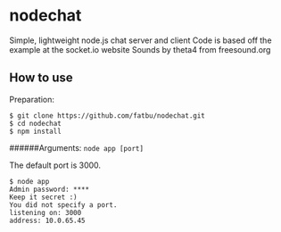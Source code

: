 # nodechat
Simple, lightweight node.js chat server and client
Code is based off the example at the socket.io website
Sounds by theta4 from freesound.org

## How to use
Preparation:
```
$ git clone https://github.com/fatbu/nodechat.git
$ cd nodechat
$ npm install
```

######Arguments:
`node app [port]`

The default port is 3000.

```
$ node app
Admin password: ****
Keep it secret :)
You did not specify a port.
listening on: 3000
address: 10.0.65.45
```